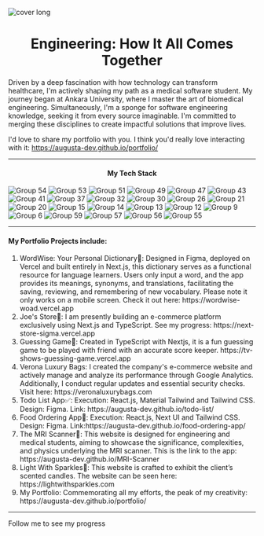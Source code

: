 ![cover long](https://github.com/augusta-dev/augusta-dev/assets/109660213/5144a3e2-ef6d-42d6-899a-60cb0179379c)
<h1 align='center'>Engineering: How It All Comes Together</h1>
<p>Driven by a deep fascination with how technology can transform healthcare, I'm actively shaping my path as a medical software student. My journey began at Ankara University, where I master the art of biomedical engineering. Simultaneously, I'm a sponge for software engineering knowledge, seeking it from every source imaginable. I'm committed to merging these disciplines to create impactful solutions that improve lives.</p>

I'd love to share my portfolio with you. I think you'd really love interacting with it: https://augusta-dev.github.io/portfolio/
<hr>
<h4 align='center'>My Tech Stack</h4>

![Group 54](https://github.com/augusta-dev/augusta-dev/assets/109660213/16776b1b-ebe0-4d03-a231-356b68937ffd)
![Group 53](https://github.com/augusta-dev/augusta-dev/assets/109660213/50b06d5a-0767-43c2-b890-93ae31236c93)
![Group 51](https://github.com/augusta-dev/augusta-dev/assets/109660213/575c193e-b17c-4abc-acf8-f23a8aa3950c)
![Group 49](https://github.com/augusta-dev/augusta-dev/assets/109660213/4b928236-1821-4946-8fd7-127c3ac62527)
![Group 47](https://github.com/augusta-dev/augusta-dev/assets/109660213/442425c7-abd7-4eba-b3a3-f95c746274a3)
![Group 43](https://github.com/augusta-dev/augusta-dev/assets/109660213/e2a84d98-f21c-443f-9baa-d01fcb2ab339)
![Group 41](https://github.com/augusta-dev/augusta-dev/assets/109660213/d5fdf0a0-4314-4d9f-bb11-6dc58dd2f4dc)
![Group 37](https://github.com/augusta-dev/augusta-dev/assets/109660213/12659344-aa48-47d5-935c-24d3a48c4382)
![Group 32](https://github.com/augusta-dev/augusta-dev/assets/109660213/36f82192-9077-4577-a392-00c6a73ecc74)
![Group 30](https://github.com/augusta-dev/augusta-dev/assets/109660213/f5eb6316-fca8-4f75-b8f3-28220d81cbf8)
![Group 26](https://github.com/augusta-dev/augusta-dev/assets/109660213/033cc8de-2003-487b-b4a8-159298333b36)
![Group 21](https://github.com/augusta-dev/augusta-dev/assets/109660213/2db2f959-008c-49d1-bdc0-670a61bbf4e6)
![Group 20](https://github.com/augusta-dev/augusta-dev/assets/109660213/2f4eb77f-e52d-4f12-ad78-849567b49141)
![Group 15](https://github.com/augusta-dev/augusta-dev/assets/109660213/10f83949-7bca-4e38-a133-fdbd53866c73)
![Group 14](https://github.com/augusta-dev/augusta-dev/assets/109660213/eb05f9a7-5354-4402-908f-d200880f74a8)
![Group 13](https://github.com/augusta-dev/augusta-dev/assets/109660213/97e6bcfc-4ead-417a-98f5-6550b4973dd9)
![Group 12](https://github.com/augusta-dev/augusta-dev/assets/109660213/e654bb3a-2e5f-4f73-aca4-329c42e356cf)
![Group 9](https://github.com/augusta-dev/augusta-dev/assets/109660213/48d45343-896a-4965-a5f4-2ba9bcc95637)
![Group 6](https://github.com/augusta-dev/augusta-dev/assets/109660213/304ace56-1cd1-449f-865f-67183343c460)
![Group 59](https://github.com/augusta-dev/augusta-dev/assets/109660213/15c10a79-4235-4c69-9062-42a2e2104877)
![Group 57](https://github.com/augusta-dev/augusta-dev/assets/109660213/ee235439-a927-4f94-8be9-a4bad7f6606a)
![Group 56](https://github.com/augusta-dev/augusta-dev/assets/109660213/94cca54d-64a0-4c58-8f82-a05a217cb362)
![Group 55](https://github.com/augusta-dev/augusta-dev/assets/109660213/166d74e4-ea91-4684-b114-70dd542ed21b)

<hr>
<h4>My Portfolio Projects include:</h4>
<ol>
  <li>WordWise: Your Personal Dictionary📘: Designed in Figma, deployed on Vercel and built entirely in Next.js, this dictionary serves as a functional resource for language learners. Users only input a word, and the app provides its meanings, synonyms, and translations, facilitating the saving, reviewing, and remembering of new vocabulary. Please note it only works on a mobile screen. Check it out here: https://wordwise-woad.vercel.app </li>
  <li>Joe's Store👔: I am presently building an e-commerce platform exclusively using Next.js and TypeScript. See my progress: https://next-store-sigma.vercel.app</li>
  <li>Guessing Game🤔: Created in TypeScript with Nextjs, it is a fun guessing game to be played with friend with an accurate score keeper. https://tv-shows-guessing-game.vercel.app</li>
  <li>Verona Luxury Bags: I created the company's e-commerce website and actively manage and analyze its performance through Google Analytics. Additionally, I conduct regular updates and essential security checks. Visit here: https://veronaluxurybags.com </li>
  <li>Todo List App✅: Execution: React.js, Material Tailwind and Tailwind CSS. Design: Figma. Link: https://augusta-dev.github.io/todo-list/ </li>
  <li>Food Ordering App🍔: Execution: React.js, Next UI and Tailwind CSS. Design: Figma. Link:https://augusta-dev.github.io/food-ordering-app/</li>
  <li>The MRI Scanner🦴: This website is designed for engineering and medical students, aiming to showcase the significance, complexities, and physics underlying the MRI scanner. This is the link to the app: https://augusta-dev.github.io/MRI-Scanner </li>
  <li>Light With Sparkles🌟: This website is crafted to exhibit the client’s scented candles. The website can be seen here: https://lightwithsparkles.com</li>
  <li>My Portfolio: Commemorating all my efforts, the peak of my creativity: https://augusta-dev.github.io/portfolio/</li>
</ol>

<hr>
<p>Follow me to see my progress</p>
